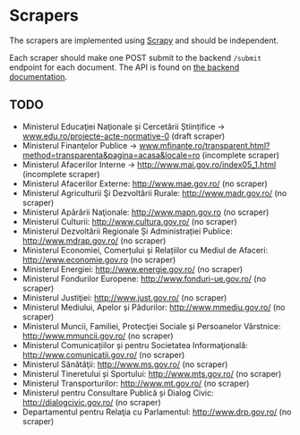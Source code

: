 Scrapers
========

The scrapers are implemented using [Scrapy](https://scrapy.org/) and should be independent.

Each scraper should make one POST submit to the backend `/submit` endpoint for each document.
The API is found on [the backend documentation](https://github.com/jshacks/challenge-legi/blob/master/docs/backend/Readme.md).

## TODO
- Ministerul Educaţiei Naţionale și Cercetării Științifice -> www.edu.ro/proiecte-acte-normative-0 (draft scraper)
- Ministerul Finanţelor Publice -> www.mfinante.ro/transparent.html?method=transparenta&pagina=acasa&locale=ro (incomplete scraper)
- Ministerul Afacerilor Interne -> http://www.mai.gov.ro/index05_1.html (incomplete scraper)
- Ministerul Afacerilor Externe: http://www.mae.gov.ro/ (no scraper)
- Ministerul Agriculturii Şi Dezvoltării Rurale: http://www.madr.gov.ro/ (no scraper)
- Ministerul Apărării Naţionale: http://www.mapn.gov.ro (no scraper)
- Ministerul Culturii: http://www.cultura.gov.ro/ (no scraper)
- Ministerul Dezvoltării Regionale Și Administrației Publice: http://www.mdrap.gov.ro/ (no scraper)
- Ministerul Economiei, Comerțului și Relațiilor cu Mediul de Afaceri: http://www.economie.gov.ro (no scraper)
- Ministerul Energiei: http://www.energie.gov.ro/ (no scraper)
- Ministerul Fondurilor Europene: http://www.fonduri-ue.gov.ro/ (no scraper)
- Ministerul Justiţiei: http://www.just.gov.ro/ (no scraper)
- Ministerul Mediului, Apelor și Pădurilor: http://www.mmediu.gov.ro/ (no scraper)
- Ministerul Muncii, Familiei, Protecţiei Sociale și Persoanelor Vârstnice: http://www.mmuncii.gov.ro/ (no scraper)
- Ministerul Comunicațiilor și pentru Societatea Informaţională: http://www.comunicatii.gov.ro/ (no scraper)
- Ministerul Sănătăţii: http://www.ms.gov.ro/ (no scraper)
- Ministerul Tineretului și Sportului: http://www.mts.gov.ro/ (no scraper)
- Ministerul Transporturilor: http://www.mt.gov.ro/ (no scraper)
- Ministerul pentru Consultare Publică și Dialog Civic:  http://dialogcivic.gov.ro/ (no scraper) 
- Departamentul pentru Relaţia cu Parlamentul: http://www.drp.gov.ro/ (no scraper)

